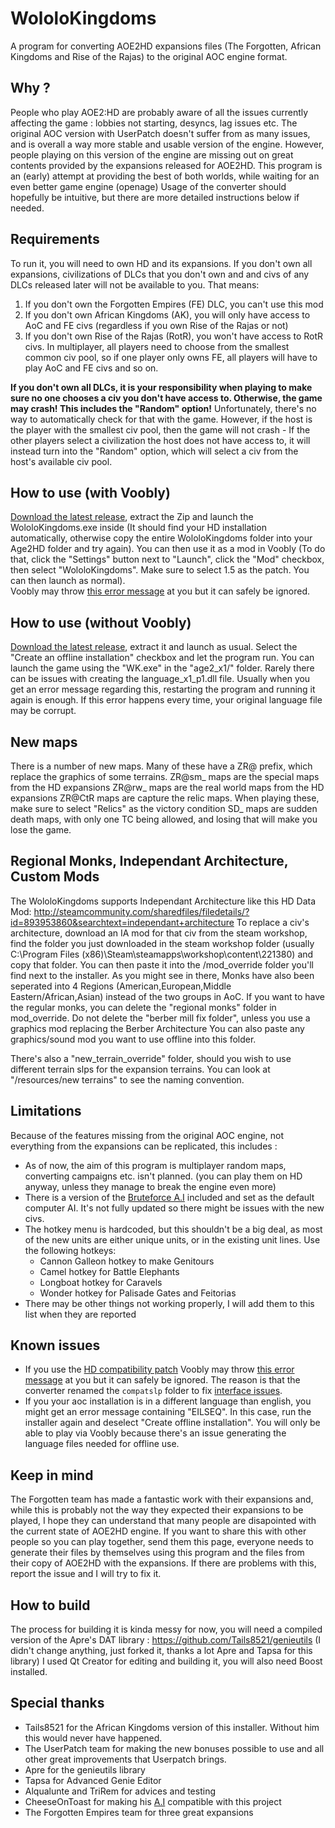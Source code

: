 # WololoKingdoms
A program for converting AOE2HD expansions files (The Forgotten, African Kingdoms and Rise of the Rajas) to the original AOC engine format.

## Why ?
People who play AOE2:HD are probably aware of all the issues currently affecting the game : lobbies not starting, desyncs, lag issues etc.
The original AOC version with UserPatch doesn't suffer from as many issues, and is overall a way more stable and usable version of the engine.
However, people playing on this version of the engine are missing out on great contents provided by the expansions released for AOE2HD.
This program is an (early) attempt at providing the best of both worlds, while waiting for an even better game engine (openage)
Usage of the converter should hopefully be intuitive, but there are more detailed instructions below if needed.

## Requirements

To run it, you will need to own HD and its expansions. If you don't own all expansions, civilizations of DLCs that you don't own and and civs of any DLCs released later will not be available to you. That means:
1. If you don't own the Forgotten Empires (FE) DLC, you can't use this mod
2. If you don't own African Kingdoms (AK), you will only have access to AoC and FE civs (regardless if you own Rise of the Rajas or not)
3. If you don't own Rise of the Rajas (RotR), you won't have access to RotR civs.
In multiplayer, all players need to choose from the smallest common civ pool, so if one player only owns FE, all players will have to play AoC and FE civs and so on.

**If you don't own all DLCs, it is your responsibility when playing to make sure no one chooses a civ you don't have access to. Otherwise, the game may crash! This includes the "Random" option!** 
Unfortunately, there's no way to automatically check for that with the game. However, if the host is the player with the smallest civ pool, then the game will not crash - If the other players select
a civilization the host does not have access to, it will instead turn into the "Random" option, which will select a civ from the host's available civ pool.

## How to use (with Voobly)
[Download the latest release](https://github.com/Jineapple/WololoKingdoms/releases), extract the Zip and launch the WololoKingdoms.exe inside (It should find your HD installation automatically, otherwise copy the entire WololoKingdoms folder into your Age2HD folder and try again).
You can then use it as a mod in Voobly (To do that, click the "Settings" button next to "Launch", click the "Mod" checkbox, then select "WololoKingdoms". Make sure to select 1.5 as the patch. You can then launch as normal).  
Voobly may throw [this error message](https://i.imgur.com/zCj3NcM.png) at you but it can safely be ignored.

## How to use (without Voobly)
[Download the latest release](https://github.com/Jineapple/WololoKingdoms/releases), extract it and launch as usual.
Select the "Create an offline installation" checkbox and let the program run.
You can launch the game using the "WK.exe" in the "age2_x1/" folder.
Rarely there can be issues with creating the language_x1_p1.dll file. Usually when you get an error message regarding this, restarting the program and running it again is enough.
If this error happens every time, your original language file may be corrupt.

## New maps

There is a number of new maps. Many of these have a ZR@ prefix, which replace the graphics of some terrains.
ZR@sm_ maps are the special maps from the HD expansions
ZR@rw_ maps are the real world maps from the HD expansions
ZR@CtR maps are capture the relic maps. When playing these, make sure to select "Relics" as the victory condition
SD_ maps are sudden death maps, with only one TC being allowed, and losing that will make you lose the game.

## Regional Monks, Independant Architecture, Custom Mods

The WololoKingdoms supports Independant Architecture like this HD Data Mod: http://steamcommunity.com/sharedfiles/filedetails/?id=893953860&searchtext=independant+architecture
To replace a civ's architecture, download an IA mod for that civ from the steam workshop, find the folder you just downloaded in the steam workshop folder (usually C:\Program Files (x86)\Steam\steamapps\workshop\content\221380) and copy that folder.
You can then paste it into the /mod_override folder you'll find next to the installer.
As you might see in there, Monks have also been seperated into 4 Regions (American,European,Middle Eastern/African,Asian) instead of the two groups in AoC. If you want to have the regular monks, you can delete the "regional monks" folder in mod_override.
Do not delete the "berber mill fix folder", unless you use a graphics mod replacing the Berber Architecture
You can also paste any graphics/sound mod you want to use offline into this folder.

There's also a "new_terrain_override" folder, should you wish to use different terrain slps for the expansion terrains. You can look at "/resources/new terrains" to see the naming convention.

## Limitations
Because of the features missing from the original AOC engine, not everything from the expansions can be replicated, this includes :
- As of now, the aim of this program is multiplayer random maps, converting campaigns etc. isn't planned. (you can play them on HD anyway, unless they manage to break the engine even more)
- There is a version of the [Bruteforce A.I](http://aok.heavengames.com/blacksmith/showfile.php?fileid=12236&f=&st=10&ci=) included and set as the default computer AI. It's not fully updated so there might be issues with the new civs.
- The hotkey menu is hardcoded, but this shouldn't be a big deal, as most of the new units are either unique units, or in the existing unit lines. Use the following hotkeys:
	- Cannon Galleon hotkey to make Genitours
	- Camel hotkey for Battle Elephants
	- Longboat hotkey for Caravels
	- Wonder hotkey for Palisade Gates and Feitorias
- There may be other things not working properly, I will add them to this list when they are reported

## Known issues
- If you use the [HD compatibility patch](http://aoccs.net/) Voobly may throw [this error message](https://i.imgur.com/zCj3NcM.png) at you but it can safely be ignored. The reason is that the converter renamed the `compatslp` folder to fix [interface issues](https://imgur.com/a/xouXF).
- If you your aoc installation is in a different language than english, you might get an error message containing "EILSEQ". In this case, run the installer again and deselect "Create offline installation". You will only be able to play via Voobly because there's an issue generating the language files needed for offline use.

## Keep in mind
The Forgotten team has made a fantastic work with their expansions and, while this is probably not the way they expected their expansions to be played, I hope they can understand that many people are disapointed with the current state of AOE2HD engine.
If you want to share this with other people so you can play together, send them this page, everyone needs to generate their files by themselves using this program and the files from their copy of AOE2HD with the expansions. If there are problems with this, report the issue and I will try to fix it.

## How to build
The process for building it is kinda messy for now, you will need a compiled version of the Apre's DAT library :
https://github.com/Tails8521/genieutils (I didn't change anything, just forked it, thanks a lot Apre and Tapsa for this library)
I used Qt Creator for editing and building it, you will also need Boost installed.

## Special thanks
- Tails8521 for the African Kingdoms version of this installer. Without him this would never have happened.
- The UserPatch team for making the new bonuses possible to use and all other great improvements that Userpatch brings.
- Apre for the genieutils library
- Tapsa for Advanced Genie Editor
- Alqualunte and TriRem for advices and testing
- CheeseOnToast for making his [A.I](http://aok.heavengames.com/blacksmith/showfile.php?fileid=12236&f=&st=10&ci=) compatible with this project
- The Forgotten Empires team for three great expansions
